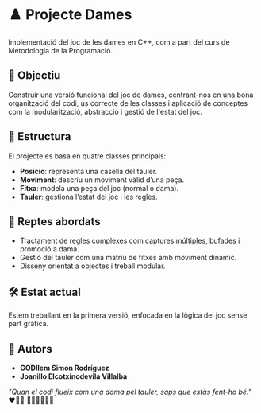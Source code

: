 # ♟️ Projecte Dames

Implementació del joc de les dames en C++, com a part del curs de Metodologia de la Programació.

## 🎯 Objectiu

Construir una versió funcional del joc de dames, centrant-nos en una bona organització del codi, ús correcte de les classes i aplicació de conceptes com la modularització, abstracció i gestió de l'estat del joc.

## 🧱 Estructura

El projecte es basa en quatre classes principals:

- **Posicio**: representa una casella del tauler.
- **Moviment**: descriu un moviment vàlid d’una peça.
- **Fitxa**: modela una peça del joc (normal o dama).
- **Tauler**: gestiona l’estat del joc i les regles.

## 🧠 Reptes abordats

- Tractament de regles complexes com captures múltiples, bufades i promoció a dama.
- Gestió del tauler com una matriu de fitxes amb moviment dinàmic.
- Disseny orientat a objectes i treball modular.

## 🛠️ Estat actual

Estem treballant en la primera versió, enfocada en la lògica del joc sense part gràfica.

## 👥 Autors

- **GODllem Simon Rodríguez**
- **Joanillo Elcotxinodevila Villalba**

_"Quan el codi flueix com una dama pel tauler, saps que estàs fent-ho bé."_ ❤️🏳️‍🌈 🏴‍☠🏴‍☠️🏴‍☠️
